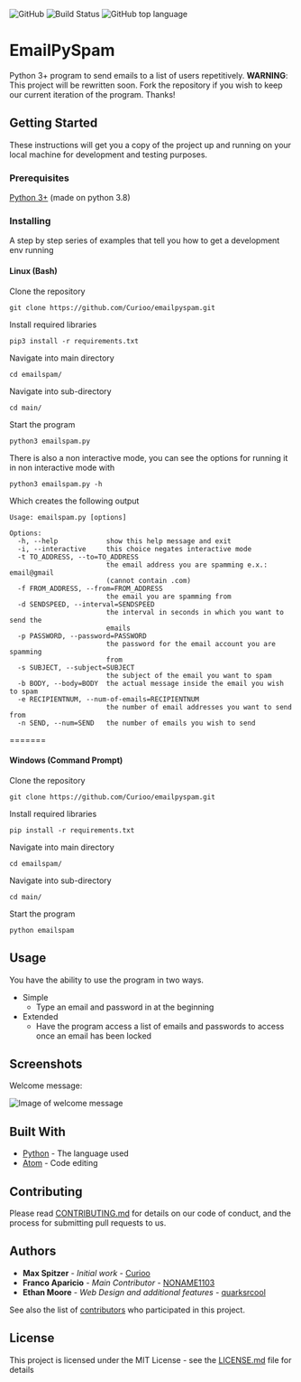 ![GitHub](https://img.shields.io/github/license/curioo/emailpyspam)
![Build Status](https://img.shields.io/badge/Build-Passing-green)
![GitHub top language](https://img.shields.io/github/languages/top/curioo/emailpyspam)

# EmailPySpam

Python 3+ program to send emails to a list of users repetitively.
**WARNING**: This project will be rewritten soon. Fork the repository if you wish to keep our current iteration of the program. Thanks!

## Getting Started

These instructions will get you a copy of the project up and running on your local machine for development and testing purposes.

### Prerequisites

[Python 3+](https://www.python.org/downloads/) (made on python 3.8)

### Installing

A step by step series of examples that tell you how to get a development env running
#### Linux (Bash)
Clone the repository

```
git clone https://github.com/Curioo/emailpyspam.git
```

Install required libraries

```
pip3 install -r requirements.txt
```

Navigate into main directory

```
cd emailspam/
```

Navigate into sub-directory

```
cd main/
```

Start the program

```
python3 emailspam.py
```
There is also a non interactive mode, you can see the options for running it in non interactive mode with
```
python3 emailspam.py -h
```

Which creates the following output

```
Usage: emailspam.py [options]

Options:
  -h, --help            show this help message and exit
  -i, --interactive     this choice negates interactive mode
  -t TO_ADDRESS, --to=TO_ADDRESS
                        the email address you are spamming e.x.: email@gmail
                        (cannot contain .com)
  -f FROM_ADDRESS, --from=FROM_ADDRESS
                        the email you are spamming from
  -d SENDSPEED, --interval=SENDSPEED
                        the interval in seconds in which you want to send the
                        emails
  -p PASSWORD, --password=PASSWORD
                        the password for the email account you are spamming
                        from
  -s SUBJECT, --subject=SUBJECT
                        the subject of the email you want to spam
  -b BODY, --body=BODY  the actual message inside the email you wish to spam
  -e RECIPIENTNUM, --num-of-emails=RECIPIENTNUM
                        the number of email addresses you want to send from
  -n SEND, --num=SEND   the number of emails you wish to send

```
=======

#### Windows (Command Prompt)
Clone the repository

```
git clone https://github.com/Curioo/emailpyspam.git
```

Install required libraries

```
pip install -r requirements.txt
```

Navigate into main directory

```
cd emailspam/
```

Navigate into sub-directory

```
cd main/
```

Start the program

```
python emailspam
```

## Usage

You have the ability to use the program in two ways.
* Simple
  * Type an email and password in at the beginning
* Extended
  * Have the program access a list of emails and passwords to access once an email has been locked
  
## Screenshots

Welcome message:


![Image of welcome message](https://i.imgur.com/G1X8r49.png)

## Built With

* [Python](https://www.python.org) - The language used
* [Atom](https://Atom.io) - Code editing

## Contributing

Please read [CONTRIBUTING.md](https://github.com/Curioo/emailpyspam/blob/master/CONTRIBUTING.md) for details on our code of conduct, and the process for submitting pull requests to us.

## Authors

* **Max Spitzer** - *Initial work* - [Curioo](https://github.com/Curioo)
* **Franco Aparicio** - *Main Contributor* - [NONAME1103](https://github.com/NONAME1103)
* **Ethan Moore** - *Web Design and additional features* - [quarksrcool](https://github.com/quarksrcool)

See also the list of [contributors](https://github.com/Curioo/emailpyspam/contributors) who participated in this project.

## License

This project is licensed under the MIT License - see the [LICENSE.md](https://github.com/Curioo/emailpyspam/blob/master/LICENSE) file for details
